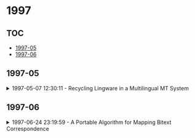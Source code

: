 # 1997

## TOC

- [1997-05](#1997-05)
- [1997-06](#1997-06)

## 1997-05

<details>

<summary>1997-05-07 12:30:11 - Recycling Lingware in a Multilingual MT System</summary>

- *Manny Rayner, David Carter, Ivan Bretan, Robert Eklund, Mats Wiren, Steffen Leo Hansen, Sabine Kirchmeier-Andersen, Christina Philp, Finn Sorensen, Hanne Erdman Thomsen*

- `9705007v1` - [abs](http://arxiv.org/abs/9705007v1) - [pdf](http://arxiv.org/pdf/cmp-lg/9705007v1)

> We describe two methods relevant to multi-lingual machine translation systems, which can be used to port linguistic data (grammars, lexicons and transfer rules) between systems used for processing related languages. The methods are fully implemented within the Spoken Language Translator system, and were used to create versions of the system for two new language pairs using only a month of expert effort.

</details>


## 1997-06

<details>

<summary>1997-06-24 23:19:59 - A Portable Algorithm for Mapping Bitext Correspondence</summary>

- *I. Dan Melamed*

- `9706025v1` - [abs](http://arxiv.org/abs/9706025v1) - [pdf](http://arxiv.org/pdf/cmp-lg/9706025v1)

> The first step in most empirical work in multilingual NLP is to construct maps of the correspondence between texts and their translations ({\bf bitext maps}). The Smooth Injective Map Recognizer (SIMR) algorithm presented here is a generic pattern recognition algorithm that is particularly well-suited to mapping bitext correspondence. SIMR is faster and significantly more accurate than other algorithms in the literature. The algorithm is robust enough to use on noisy texts, such as those resulting from OCR input, and on translations that are not very literal. SIMR encapsulates its language-specific heuristics, so that it can be ported to any language pair with a minimal effort.

</details>

